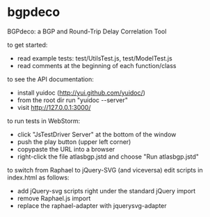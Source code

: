 bgpdeco
=======

BGPdeco: a BGP and Round-Trip Delay Correlation Tool



to get started:
- read example tests: test/UtilsTest.js, test/ModelTest.js
- read comments at the beginning of each function/class

to see the API documentation:
- install yuidoc (http://yui.github.com/yuidoc/)
- from the root dir run "yuidoc --server"
- visit http://127.0.0.1:3000/

to run tests in WebStorm:
- click "JsTestDriver Server" at the bottom of the window
- push the play button (upper left corner)
- copypaste the URL into a browser
- right-click the file atlasbgp.jstd and choose "Run atlasbgp.jstd"

to switch from Raphael to jQuery-SVG (and viceversa) edit scripts in index.html as follows:
- add jQuery-svg scripts right under the standard jQuery import
- remove Raphael.js import
- replace the raphael-adapter with jquerysvg-adapter

